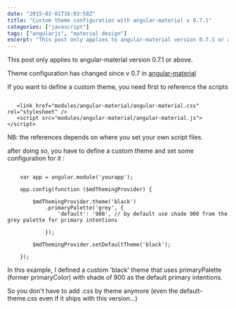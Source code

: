 ```yaml
---
date: "2015-02-01T16:03:58Z"
title: "Custom theme configuration with angular-material v 0.7.1"
categories: ["javascript"]
tags: ["angularjs", "material design"]
excerpt: "This post only applies to angular-material version 0.7.1 or above.Theme configuration has changed s..."
---
```


This post only applies to angular-material version 0.7.1 or above.

Theme configuration has changed since v 0.7 in [angular-material](https://material.angularjs.org)

If you want to define a custom theme, you need first to reference the scripts

```

   <link href="modules/angular-material/angular-material.css" rel="stylesheet" />
   <script src="modules/angular-material/angular-material.js"></script>
```

NB: the references depends on where you set your own script files.

after doing so, you have to define a custom theme and set some configuration for it :

```

    var app = angular.module('yourapp');

    app.config(function ($mdThemingProvider) {

        $mdThemingProvider.theme('black')
            .primaryPalette('grey', {
                'default': '900', // by default use shade 900 from the grey palette for primary intentions

            });

        $mdThemingProvider.setDefaultTheme('black');

    });   

```

In this example, I defined a custom 'black' theme that uses primaryPalette (former primaryColor) with shade of 900 as the default primary intentions.

So you don't have to add .css by theme anymore (even the default-theme.css even if it ships with this version...)
